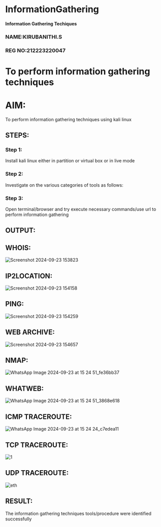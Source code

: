 # InformationGathering
#### Information Gathering Techiques
### NAME:KIRUBANITHI.S
### REG NO:212223220047

# To perform information gathering techniques

# AIM:

To perform information gathering techniques using kali linux 

## STEPS:

### Step 1:

Install kali linux either in partition or virtual box or in live mode

### Step 2:

Investigate on the various categories of tools as follows:

### Step 3:
Open terminal/browser and try execute necessary commands/use url to perform information gathering



## OUTPUT:

## WHOIS:

![Screenshot 2024-09-23 153823](https://github.com/user-attachments/assets/302eafc6-369c-48f0-9bd6-92d7076e561c)



## IP2LOCATION:

![Screenshot 2024-09-23 154158](https://github.com/user-attachments/assets/3e83b86b-e265-43ee-8739-862852710d35)


## PING:

![Screenshot 2024-09-23 154259](https://github.com/user-attachments/assets/2fe8e184-3d6c-4a54-be35-6fba04e650e0)


## WEB ARCHIVE:

![Screenshot 2024-09-23 154657](https://github.com/user-attachments/assets/c6148828-3d60-4927-bad9-a3b4894f0b2d)


## NMAP:

![WhatsApp Image 2024-09-23 at 15 24 51_fe36bb37](https://github.com/user-attachments/assets/4baf9687-ed93-4ae8-aa2c-6a5c7c179aad)


## WHATWEB:

![WhatsApp Image 2024-09-23 at 15 24 51_3868e618](https://github.com/user-attachments/assets/9538c3fe-7f5b-4c8b-bf38-35e4eddc7e73)


## ICMP TRACEROUTE:

![WhatsApp Image 2024-09-23 at 15 24 24_c7edea11](https://github.com/user-attachments/assets/3def5b09-4b39-43bf-b0c2-2b999c456489)


## TCP TRACEROUTE:
![1](https://github.com/user-attachments/assets/7480cd90-de98-4010-be29-0bcb1c875cd8)

## UDP TRACEROUTE:
![eth](https://github.com/user-attachments/assets/b7c510f9-1a17-470d-8ebe-a766de6c4d5c)


## RESULT:
The information gathering techniques tools/procedure were  identified successfully
